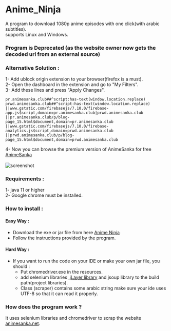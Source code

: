 # Anime_Ninja
 A program to download 1080p anime episodes with one click(with arabic subtitles).<br/>
 supports Linux and Windows.
 <br>
 ### Program is Deprecated (as the website owner now gets the decoded url from an external source)
 ### Alternative Solution :
 1- Add ublock origin extension to your browser(firefox is a must).
 <br>
 2- Open the dashboard in the extension and go to "My Filters".
 <br>
 3- Add these lines and press "Apply Changes".
  ```
pr.animesanka.club##^script:has-text(window.location.replace)
prwd.animesanka.club##^script:has-text(window.location.replace)
||www.gstatic.com/firebasejs/7.10.0/firebase-app.js$script,domain=pr.animesanka.club|prwd.animesanka.club
||pr.animesanka.club/p/blog-page_15.html$document,domain=pr.animesanka.club
||www.gstatic.com/firebasejs/7.10.0/firebase-analytics.js$script,domain=prwd.animesanka.club
||prwd.animesanka.club/p/blog-page_15.html$document,domain=prwd.animesanka.club

  ```
 4- Now you can browse the premium version of AnimeSanka for free [AnimeSanka](https://pr.animesanka.club/)
 <br><br>
 ![screenshot](https://user-images.githubusercontent.com/54943086/78883666-166b5680-7a5a-11ea-8e03-78b3e9cb4195.png)
### Requirements :
 1- java 11 or higher <br/>
 2- Google chrome must be installed.

### How to install :
####  Easy Way :
 * Download the exe or jar file from here [Anime Ninja](https://github.com/khalidwaleed0/Anime_Ninja/releases)
 * Follow the instructions provided by the program.
####  Hard Way :
 * If you want to run the code on your IDE or make your own jar file, you should :
   * Put chromedriver.exe in the resources.
   * add selenium libraries ,[jLayer library](http://www.javazoom.net/javalayer/sources.html) and jsoup library to the build path(project libraries).
   * Class (scraper) contains some arabic string make sure your ide uses UTF-8 so that it can read it properly.
### How does the program work ?
 It uses selenium libraries and chromedriver to scrap the website [animesanka.net](https://www.animesanka.net).
